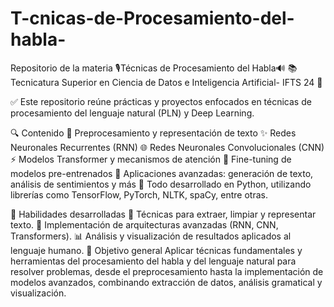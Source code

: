# T-cnicas-de-Procesamiento-del-habla-
Repositorio de la materia 🎙️Técnicas de Procesamiento del Habla🔊 
📚 Tecnicatura Superior en Ciencia de Datos e Inteligencia Artificial- IFTS 24 🏫

✅ Este repositorio reúne prácticas y proyectos enfocados en técnicas de procesamiento del lenguaje natural (PLN) y Deep Learning.

🔍 Contenido
📖 Preprocesamiento y representación de texto
✨ Redes Neuronales Recurrentes (RNN)
🌐 Redes Neuronales Convolucionales (CNN)
⚡ Modelos Transformer y mecanismos de atención
🤖 Fine-tuning de modelos pre-entrenados
🚀 Aplicaciones avanzadas: generación de texto, análisis de sentimientos y más
🐍 Todo desarrollado en Python, utilizando librerías como TensorFlow, PyTorch, NLTK, spaCy, entre otras.

🧠 Habilidades desarrolladas
🧪 Técnicas para extraer, limpiar y representar texto.
🔗 Implementación de arquitecturas avanzadas (RNN, CNN, Transformers).
📊 Análisis y visualización de resultados aplicados al lenguaje humano.
🎯 Objetivo general
Aplicar técnicas fundamentales y herramientas del procesamiento del habla y del lenguaje natural para resolver problemas, desde el preprocesamiento hasta la implementación de modelos avanzados, combinando extracción de datos, análisis gramatical y visualización.

